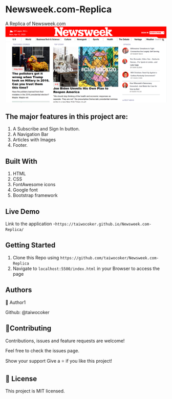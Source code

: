 # Newsweek.com-Replica
A Replica of Newsweek.com
![A Snapshot of the Replica of NewsWeek.com's page](/images/snapshot.PNG)

## The major features in this project are:

1.  A Subscribe and Sign In button.
2.  A Navigation Bar
3.  Articles with Images
4.  Footer.

## Built With

1. HTML
2. CSS
3. FontAwesome icons
4. Google font
5. Bootstrap framework

## Live Demo

Link to the application -`https://taiwocoker.github.io/Newsweek.com-Replica/`

## Getting Started

1. Clone this Repo using `https://github.com/taiwocoker/Newsweek.com-Replica`
2. Navigate to `localhost:5500/index.html` in your Browser to access the page

## Authors

👤 Author1

Github: @taiwocoker

## 🤝Contributing

Contributions, issues and feature requests are welcome!

Feel free to check the issues page.

Show your support
Give a ⭐️ if you like this project!

## 📝 License

This project is MIT licensed.

